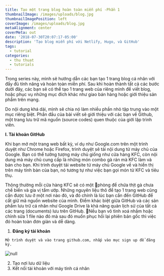 ```yaml
---
title: Tạo một trang blog hoàn toàn miễn phí -Phần 1
thumbnailImage: /images/uploads/blog.jpg
thumbnailImagePosition: left
coverImage: /images/uploads/blog.jpg
metaAlignment: center
coverMeta: out
date: '2018-07-30T20:07:17-05:00'
description: 'Tạo blog miễn phí với Netlify, Hugo, và GitHub'
tags:
  - tutorial
categories:
  - thu thuat
  - tutorials
---
```

Trong series này, mình sẽ hướng dẫn các bạn tạo 1 trang blog cá nhân với đầy đủ tính năng và hoàn toàn miễn phí. Sau khi hoàn thành tất cả các bước dưới đây, các bạn sẽ có thể tạo 1 trang web của riêng mình để viết blog, hoặc phục vụ những mục đích khác như giao bán hàng hoặc giới thiệu sản phẩm trên mạng.

Do nội dung khá dài, mình sẽ chia nó làm nhiều phần nhỏ tập trung vào một mục riêng biệt. Phần đầu của bài viết sẽ giới thiệu với các bạn về Github, một trang lưu trữ mã nguồn (source codes) quen thuộc của giới lập trình viên.

**I. Tài khoản GitHub**

Khi bạn mở một trang web bất kỳ, ví dụ như Google.com trên một trình duyệt như Chrome hoặc Firefox, trình duyệt sẽ tải nội dung từ máy chủ của Google. Bạn có thể tưởng tượng máy chủ giống như cửa hàng KFC, còn nội dung mà máy chủ cung cấp là những món combo gà rán mà KFC làm và bán cho bạn. Khi trình duyệt tải website từ máy chủ Google về và hiển thị trên máy tính bàn của bạn, nó tương tự như việc bạn gọi món từ KFC và tiêu thụ. 

Thông thường mỗi cửa hàng KFC sẽ có một phòng để chứa thịt gà chưa chế biến và gia vị tẩm ướp. Những nguyên liệu thô để tạo 1 trang web cũng cần được lưu ở một nơi nào đó, và đó chính là lúc bạn cần đến GitHub để cất giữ mã nguồn website của mình. Điểm khác biệt giữa GitHub và các sản phẩm lưu trữ cá nhân như Google Drive là khả năng quản  lịch sử của tất cả các trang (documents) lưu trên GitHub. Nếu bạn vô tình xoá nhầm hoặc chỉnh sửa 1 file nào đó mà sau đó muốn phục hồi lại phiên bản gốc thì việc đó hoàn toàn đơn giản và dễ dàng.

1. **Đăng ký tài khoản**


```
Mở trình duyệt và vào trang github.com, nhấp vào mục sign up để đăng ký.
```

![null](/images/uploads/github1.png)

2. Tạo nơi lưu dữ liệu
3. Kết nối tài khoản với máy tính cá nhân

